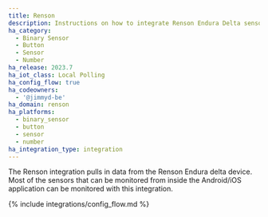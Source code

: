 ```yaml
---
title: Renson
description: Instructions on how to integrate Renson Endura Delta sensors into Home Assistant.
ha_category:
  - Binary Sensor
  - Button
  - Sensor
  - Number
ha_release: 2023.7
ha_iot_class: Local Polling
ha_config_flow: true
ha_codeowners:
  - '@jimmyd-be'
ha_domain: renson
ha_platforms:
  - binary_sensor
  - button
  - sensor
  - number
ha_integration_type: integration
---
```


The Renson integration pulls in data from the Renson Endura delta device. Most of the sensors that can be monitored from inside the Android/iOS application can be monitored with this integration.

{% include integrations/config_flow.md %}
